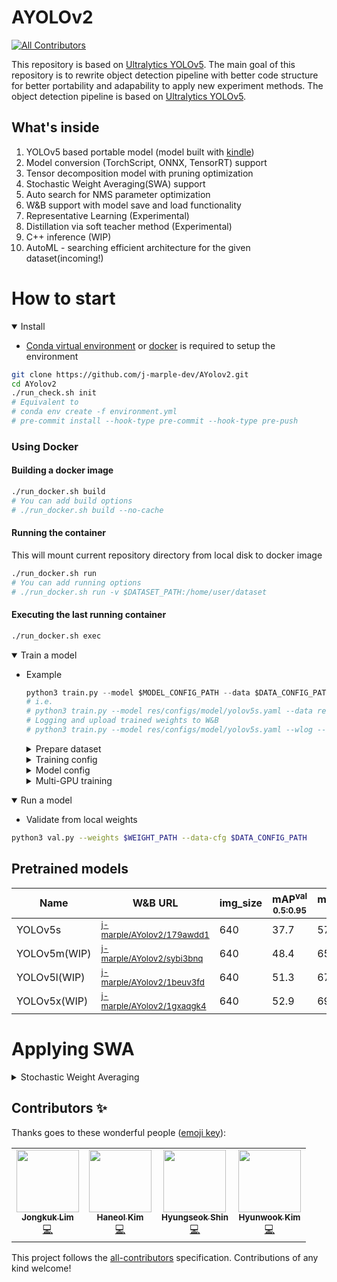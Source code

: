 # AYOLOv2
<!-- ALL-CONTRIBUTORS-BADGE:START - Do not remove or modify this section -->
[![All Contributors](https://img.shields.io/badge/all_contributors-4-orange.svg?style=flat-square)](#contributors-)
<!-- ALL-CONTRIBUTORS-BADGE:END -->
This repository is based on [Ultralytics YOLOv5](https://github.com/ultralytics/yolov5).
The main goal of this repository is to rewrite object detection pipeline with better code structure for better portability and adapability to apply new experiment methods.
The object detection pipeline is based on [Ultralytics YOLOv5](https://github.com/ultralytics/yolov5).

## What's inside
1. YOLOv5 based portable model (model built with [kindle](https://github.com/JeiKeiLim/kindle))
2. Model conversion (TorchScript, ONNX, TensorRT) support
3. Tensor decomposition model with pruning optimization
4. Stochastic Weight Averaging(SWA) support
5. Auto search for NMS parameter optimization
6. W&B support with model save and load functionality
7. Representative Learning (Experimental)
8. Distillation via soft teacher method (Experimental)
9. C++ inference (WIP)
10. AutoML - searching efficient architecture for the given dataset(incoming!)

# How to start
<details open>
  <summary>Install</summary>

  - [Conda virtual environment](https://docs.conda.io/en/latest/miniconda.html) or [docker](https://www.docker.com) is required to setup the environment
  ```bash
  git clone https://github.com/j-marple-dev/AYolov2.git
  cd AYolov2
  ./run_check.sh init
  # Equivalent to
  # conda env create -f environment.yml
  # pre-commit install --hook-type pre-commit --hook-type pre-push
  ```

  ### Using Docker
  #### Building a docker image
  ```bash
  ./run_docker.sh build
  # You can add build options
  # ./run_docker.sh build --no-cache
  ```

  #### Running the container
  This will mount current repository directory from local disk to docker image
  ```bash
  ./run_docker.sh run
  # You can add running options
  # ./run_docker.sh run -v $DATASET_PATH:/home/user/dataset
  ```

  #### Executing the last running container
  ```bash
  ./run_docker.sh exec
  ```
</details>
<details open>
  <summary>Train a model</summary>

- Example

  ```python
  python3 train.py --model $MODEL_CONFIG_PATH --data $DATA_CONFIG_PATH --cfg $TRAIN_CONFIG_PATH
  # i.e.
  # python3 train.py --model res/configs/model/yolov5s.yaml --data res/configs/data/coco.yaml --cfg res/configs/cfg/train_config.yaml
  # Logging and upload trained weights to W&B
  # python3 train.py --model res/configs/model/yolov5s.yaml --wlog --wlog_name yolov5s
  ```

  <details>
    <summary>Prepare dataset</summary>

    - Dataset config file

    ```yaml
    train_path: "DATASET_ROOT/images/train"
    val_path: "DATASET_ROOT/images/val"

    # Classes
    nc: 10  # number of classes
    dataset: "DATASET_NAME"
    names: ['person', 'bicycle', 'car', 'motorcycle', 'airplane', 'bus', 'train', 'truck', 'boat', 'traffic light']  # class names
    ```

    - Dataset directory structure
      - One of `labels` or `segments` directory must exists.
      - Training label type(`labels` or `segments`) will be specified in training config.
      - images and labels or segments must have matching file name with .txt extension.

    ```bash
    DATASET_ROOT
    │
    ├── images
    │   ├── train
    │   └── val
    ├── labels
    │   ├── train
    │   └── val
    ├── segments
    │   ├── train
    │   └── val
    ```

  </details>

  <details>
    <summary>Training config</summary>

    - Default training configurations are defined in [train_config.yaml](res/configs/cfg/train_config.yaml).
    - You may want to change `batch_size`, `epochs`, `device`, `workers`, `label_type` along with your model, dataset, and training hardware.
    - Be cautious to change other parameters. It may affects training results.

  </details>

  <details>
    <summary>Model config</summary>

    - Model is defined by yaml file with [kindle](https://github.com/JeiKeiLim/kindle)
    - Please refer to https://github.com/JeiKeiLim/kindle

  </details>

  <details>
    <summary>Multi-GPU training</summary>

    - Please use torch.distributed.run module for multi-GPU Training

    ```bash
    python3 -m torch.distributed.run --nproc_per_node $N_GPU train.py --model $MODEL_CONFIG_PATH --data $DATA_CONFIG_PATH --cfg $TRAIN_CONFIG_PATH
    ```
      - N_GPU: Number of GPU to use

  </details>

</details>


<details open>
  <summary>Run a model</summary>

  - Validate from local weights
  ```bash
  python3 val.py --weights $WEIGHT_PATH --data-cfg $DATA_CONFIG_PATH
  ```
</details>


## Pretrained models
| Name  | W&B URL | img_size |    mAP<sup>val<br>0.5:0.95</sup>    |         mAP<sup>val<br>0.5</sup>         |    params|
|-------|---------------------------------------------------------------------------------------|---|----|----|----------|
|YOLOv5s|<sub>[j-marple/AYolov2/179awdd1](https://wandb.ai/j-marple/AYolov2/runs/179awdd1)</sub>|640|37.7|57.2| 7,235,389|
|YOLOv5m(WIP)|<sub>[j-marple/AYolov2/sybi3bnq](https://wandb.ai/j-marple/AYolov2/runs/sybi3bnq)</sub>|640|48.4|65.4|21,190,557|
|YOLOv5l(WIP)|<sub>[j-marple/AYolov2/1beuv3fd](https://wandb.ai/j-marple/AYolov2/runs/1beuv3fd)</sub>|640|51.3|67.8|46,563,709|
|YOLOv5x(WIP)|<sub>[j-marple/AYolov2/1gxaqgk4](https://wandb.ai/j-marple/AYolov2/runs/1gxaqgk4)</sub>|640|52.9|69.2|86,749,405|

</details>

# Applying SWA
<details>
  <summary> Stochastic Weight Averaging</summary>

  There are three steps to apply SWA (Stochastic Weight Averaging):

  1. Fine-tune pre-trained model
  2. Create SWA model
  3. Test SWA model

  ## 1. Fine-tune pre-trained model
  ### Example
  ```bash
  $ python train.py --model yolov5l_kindle.pt \
                    --data res/configs/data/coco.yaml \
                    --cfg res/configs/cfg/finetune.yaml \
                    --wlog --wlog_name yolov5l_swa \
                    --use_swa
  ```

  ## 2. Create SWA model
  ### Example
  ```bash
  $ python create_swa_model.py --model_dir exp/train/2021_1104_runs/weights \
                               --swa_model_name swa_best5.pt \
                               --best_num 5
  ```
  ### Usage
  ```bash
  $ python create_swa_model.py --help
  usage: create_swa_model.py [-h] --model_dir MODEL_DIR
                             [--swa_model_name SWA_MODEL_NAME]
                             [--best_num BEST_NUM]

  optional arguments:
    -h, --help            show this help message and exit
    --model_dir MODEL_DIR
                          directory of trained models to apply SWA (default: )
    --swa_model_name SWA_MODEL_NAME
                          file name of SWA model (default: swa.pt)
    --best_num BEST_NUM   the number of trained models to apply SWA (default: 5)
  ```

  ## 3. Test SWA model
  ### Example
  ```bash
  $ python val.py --weights exp/train/2021_1104_runs/weights/swa_best5.pt \
                  --model-cfg '' \
                  --data-cfg res/configs/data/coco.yaml \
                  --conf-t 0.1 --iou-t 0.2
  ```
</details>

## Contributors ✨

Thanks goes to these wonderful people ([emoji key](https://allcontributors.org/docs/en/emoji-key)):

<!-- ALL-CONTRIBUTORS-LIST:START - Do not remove or modify this section -->
<!-- prettier-ignore-start -->
<!-- markdownlint-disable -->
<table>
  <tr>
    <td align="center"><a href="https://limjk.ai"><img src="https://avatars.githubusercontent.com/u/10356193?v=4?s=100" width="100px;" alt=""/><br /><sub><b>Jongkuk Lim</b></sub></a><br /><a href="https://github.com/j-marple-dev/AYolov2/commits?author=JeiKeiLim" title="Code">💻</a></td>
    <td align="center"><a href="https://github.com/ulken94"><img src="https://avatars.githubusercontent.com/u/58245037?v=4?s=100" width="100px;" alt=""/><br /><sub><b>Haneol Kim</b></sub></a><br /><a href="https://github.com/j-marple-dev/AYolov2/commits?author=ulken94" title="Code">💻</a></td>
    <td align="center"><a href="https://github.com/HSShin0"><img src="https://avatars.githubusercontent.com/u/44793742?v=4?s=100" width="100px;" alt=""/><br /><sub><b>Hyungseok Shin</b></sub></a><br /><a href="https://github.com/j-marple-dev/AYolov2/commits?author=HSShin0" title="Code">💻</a></td>
    <td align="center"><a href="https://wooks.page/docs"><img src="https://avatars.githubusercontent.com/u/32764235?v=4?s=100" width="100px;" alt=""/><br /><sub><b>Hyunwook Kim</b></sub></a><br /><a href="https://github.com/j-marple-dev/AYolov2/commits?author=wooks527" title="Code">💻</a></td>
  </tr>
</table>

<!-- markdownlint-restore -->
<!-- prettier-ignore-end -->

<!-- ALL-CONTRIBUTORS-LIST:END -->

This project follows the [all-contributors](https://github.com/all-contributors/all-contributors) specification. Contributions of any kind welcome!
